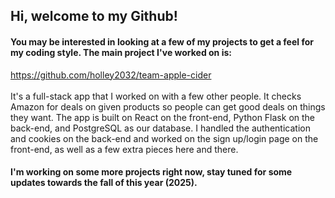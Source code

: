 ## Hi, welcome to my Github!
#### You may be interested in looking at a few of my projects to get a feel for my coding style. The main project I've worked on is: <br>
https://github.com/holley2032/team-apple-cider <br><br>
It's a full-stack app that I worked on with a few other people. It checks Amazon for deals on given products so people can get good deals on things they want.
The app is built on React on the front-end, Python Flask on the back-end, and PostgreSQL as our database.
I handled the authentication and cookies on the back-end and worked on the sign up/login page on the front-end, as well as a few extra pieces here and there.
#### I'm working on some more projects right now, stay tuned for some updates towards the fall of this year (2025).
